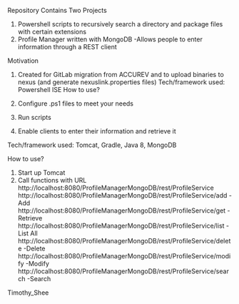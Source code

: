 Repository Contains Two Projects
1. Powershell scripts to recursively search a directory and package files with certain extensions
2. Profile Manager written with MongoDB
-Allows people to enter information through a REST client

Motivation
1. Created for GitLab migration from ACCUREV and to upload binaries to nexus (and generate nexuslink.properties files)
Tech/framework used:  Powershell ISE
How to use?
1. Configure .ps1 files to meet your needs
2. Run scripts


2. Enable clients to enter their information and retrieve it

Tech/framework used:   Tomcat, Gradle, Java 8, MongoDB

How to use?
1. Start up Tomcat
2. Call functions with URL http://localhost:8080/ProfileManagerMongoDB/rest/ProfileService
   http://localhost:8080/ProfileManagerMongoDB/rest/ProfileService/add
  -Add http://localhost:8080/ProfileManagerMongoDB/rest/ProfileService/get
  -Retrieve http://localhost:8080/ProfileManagerMongoDB/rest/ProfileService/list
  -List All http://localhost:8080/ProfileManagerMongoDB/rest/ProfileService/delete
  -Delete  http://localhost:8080/ProfileManagerMongoDB/rest/ProfileService/modify
  -Modify http://localhost:8080/ProfileManagerMongoDB/rest/ProfileService/search
  -Search
  
Timothy_Shee
